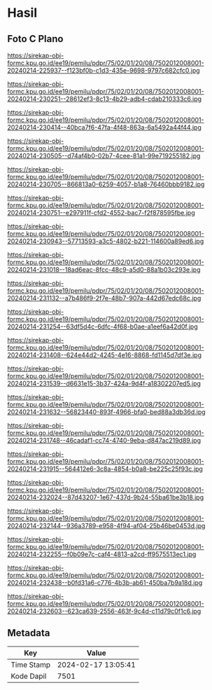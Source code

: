 # Hasil

## Foto C Plano

https://sirekap-obj-formc.kpu.go.id/ee19/pemilu/pdpr/75/02/01/20/08/7502012008001-20240214-225937--f123bf0b-c1d3-435e-9698-9797c682cfc0.jpg

https://sirekap-obj-formc.kpu.go.id/ee19/pemilu/pdpr/75/02/01/20/08/7502012008001-20240214-230251--28612ef3-8c13-4b29-adb4-cdab210333c6.jpg

https://sirekap-obj-formc.kpu.go.id/ee19/pemilu/pdpr/75/02/01/20/08/7502012008001-20240214-230414--40bca7f6-47fa-4f48-863a-6a5492a44f44.jpg

https://sirekap-obj-formc.kpu.go.id/ee19/pemilu/pdpr/75/02/01/20/08/7502012008001-20240214-230505--d74af4b0-02b7-4cee-81a1-99e719255182.jpg

https://sirekap-obj-formc.kpu.go.id/ee19/pemilu/pdpr/75/02/01/20/08/7502012008001-20240214-230705--866813a0-6259-4057-b1a8-76460bbb9182.jpg

https://sirekap-obj-formc.kpu.go.id/ee19/pemilu/pdpr/75/02/01/20/08/7502012008001-20240214-230751--e297911f-cfd2-4552-bac7-f2f878595fbe.jpg

https://sirekap-obj-formc.kpu.go.id/ee19/pemilu/pdpr/75/02/01/20/08/7502012008001-20240214-230943--57713593-a3c5-4802-b221-114600a89ed6.jpg

https://sirekap-obj-formc.kpu.go.id/ee19/pemilu/pdpr/75/02/01/20/08/7502012008001-20240214-231018--18ad6eac-8fcc-48c9-a5d0-88a1b03c293e.jpg

https://sirekap-obj-formc.kpu.go.id/ee19/pemilu/pdpr/75/02/01/20/08/7502012008001-20240214-231132--a7b486f9-2f7e-48b7-907a-442d67edc68c.jpg

https://sirekap-obj-formc.kpu.go.id/ee19/pemilu/pdpr/75/02/01/20/08/7502012008001-20240214-231254--63df5d4c-6dfc-4f68-b0ae-a1eef6a42d0f.jpg

https://sirekap-obj-formc.kpu.go.id/ee19/pemilu/pdpr/75/02/01/20/08/7502012008001-20240214-231408--624e44d2-4245-4e16-8868-fd1145d7df3e.jpg

https://sirekap-obj-formc.kpu.go.id/ee19/pemilu/pdpr/75/02/01/20/08/7502012008001-20240214-231539--d6631e15-3b37-424a-9d4f-a18302207ed5.jpg

https://sirekap-obj-formc.kpu.go.id/ee19/pemilu/pdpr/75/02/01/20/08/7502012008001-20240214-231632--56823440-893f-4966-bfa0-bed88a3db36d.jpg

https://sirekap-obj-formc.kpu.go.id/ee19/pemilu/pdpr/75/02/01/20/08/7502012008001-20240214-231748--46cadaf1-cc74-4740-9eba-d847ac219d89.jpg

https://sirekap-obj-formc.kpu.go.id/ee19/pemilu/pdpr/75/02/01/20/08/7502012008001-20240214-231915--564412e6-3c8a-4854-b0a8-be225c25f93c.jpg

https://sirekap-obj-formc.kpu.go.id/ee19/pemilu/pdpr/75/02/01/20/08/7502012008001-20240214-232024--87d43207-1e67-437d-9b24-55ba61be3b18.jpg

https://sirekap-obj-formc.kpu.go.id/ee19/pemilu/pdpr/75/02/01/20/08/7502012008001-20240214-232144--936a3789-e958-4f94-af04-25b46be0453d.jpg

https://sirekap-obj-formc.kpu.go.id/ee19/pemilu/pdpr/75/02/01/20/08/7502012008001-20240214-232255--f0b09e7c-caf4-4813-a2cd-ff9575513ec1.jpg

https://sirekap-obj-formc.kpu.go.id/ee19/pemilu/pdpr/75/02/01/20/08/7502012008001-20240214-232438--b0fd31a6-c776-4b3b-ab61-450ba7b9a18d.jpg

https://sirekap-obj-formc.kpu.go.id/ee19/pemilu/pdpr/75/02/01/20/08/7502012008001-20240214-232603--623ca639-2556-463f-9c4d-c11d79c0f1c6.jpg


## Metadata

| Key        | Value               |
| ---------- | ------------------- |
| Time Stamp | 2024-02-17 13:05:41 |
| Kode Dapil | 7501                |



